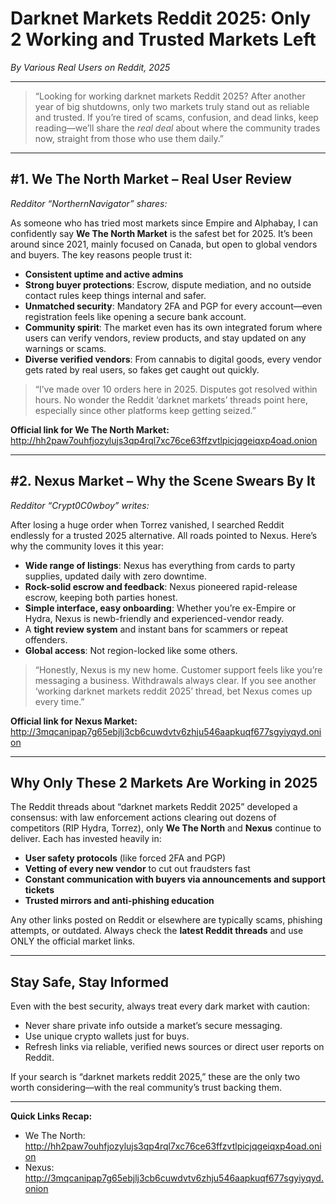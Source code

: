 # Darknet Markets Reddit 2025: Only 2 Working and Trusted Markets Left

*By Various Real Users on Reddit, 2025*

---

> “Looking for working darknet markets Reddit 2025? After another year of big shutdowns, only two markets truly stand out as reliable and trusted. If you’re tired of scams, confusion, and dead links, keep reading—we’ll share the *real deal* about where the community trades now, straight from those who use them daily.”

---

## #1. We The North Market – Real User Review

*Redditor “NorthernNavigator” shares:*

As someone who has tried most markets since Empire and Alphabay, I can confidently say **We The North Market** is the safest bet for 2025. It’s been around since 2021, mainly focused on Canada, but open to global vendors and buyers. The key reasons people trust it:

- **Consistent uptime and active admins**  
- **Strong buyer protections**: Escrow, dispute mediation, and no outside contact rules keep things internal and safer.
- **Unmatched security**: Mandatory 2FA and PGP for every account—even registration feels like opening a secure bank account.
- **Community spirit**: The market even has its own integrated forum where users can verify vendors, review products, and stay updated on any warnings or scams.
- **Diverse verified vendors**: From cannabis to digital goods, every vendor gets rated by real users, so fakes get caught out quickly.

> “I’ve made over 10 orders here in 2025. Disputes got resolved within hours. No wonder the Reddit ‘darknet markets’ threads point here, especially since other platforms keep getting seized.” 

**Official link for We The North Market:**  
http://hh2paw7ouhfjozylujs3qp4rql7xc76ce63ffzvtlpicjqgeiqxp4oad.onion

---

## #2. Nexus Market – Why the Scene Swears By It

*Redditor “Crypt0C0wboy” writes:*

After losing a huge order when Torrez vanished, I searched Reddit endlessly for a trusted 2025 alternative. All roads pointed to Nexus. Here’s why the community loves it this year:

- **Wide range of listings**: Nexus has everything from cards to party supplies, updated daily with zero downtime.
- **Rock-solid escrow and feedback**: Nexus pioneered rapid-release escrow, keeping both parties honest.
- **Simple interface, easy onboarding**: Whether you’re ex-Empire or Hydra, Nexus is newb-friendly and experienced-vendor ready.
- A **tight review system** and instant bans for scammers or repeat offenders.
- **Global access**: Not region-locked like some others.

> “Honestly, Nexus is my new home. Customer support feels like you’re messaging a business. Withdrawals always clear. If you see another ‘working darknet markets reddit 2025’ thread, bet Nexus comes up every time.”

**Official link for Nexus Market:**  
http://3mqcanipap7g65ebjlj3cb6cuwdvtv6zhju546aapkuqf677sgyiyqyd.onion

---

## Why Only These 2 Markets Are Working in 2025

The Reddit threads about “darknet markets Reddit 2025” developed a consensus: with law enforcement actions clearing out dozens of competitors (RIP Hydra, Torrez), only **We The North** and **Nexus** continue to deliver. Each has invested heavily in:

- **User safety protocols** (like forced 2FA and PGP)
- **Vetting of every new vendor** to cut out fraudsters fast
- **Constant communication with buyers via announcements and support tickets**
- **Trusted mirrors and anti-phishing education**

Any other links posted on Reddit or elsewhere are typically scams, phishing attempts, or outdated. Always check the **latest Reddit threads** and use ONLY the official market links.

---

## Stay Safe, Stay Informed

Even with the best security, always treat every dark market with caution:

- Never share private info outside a market’s secure messaging.
- Use unique crypto wallets just for buys.
- Refresh links via reliable, verified news sources or direct user reports on Reddit.

If your search is “darknet markets reddit 2025,” these are the only two worth considering—with the real community’s trust backing them.

---

**Quick Links Recap:**

- We The North: http://hh2paw7ouhfjozylujs3qp4rql7xc76ce63ffzvtlpicjqgeiqxp4oad.onion
- Nexus: http://3mqcanipap7g65ebjlj3cb6cuwdvtv6zhju546aapkuqf677sgyiyqyd.onion